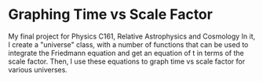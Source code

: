 # Graphing Time vs Scale Factor
My final project for Physics C161, Relative Astrophysics and Cosmology
In it, I create a "universe" class, with a number of functions that can be used to integrate the Friedmann equation and get an equation of t in terms of the scale factor. Then, I use these equations to graph time vs scale factor for various universes.
